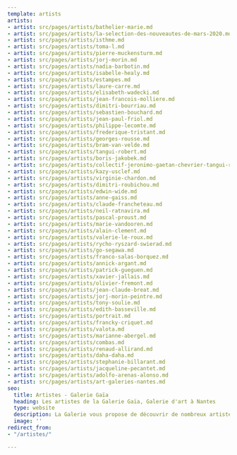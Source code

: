 ```yaml
---
template: artists
artists:
- artist: src/pages/artists/bathelier-marie.md
- artist: src/pages/artists/la-selection-des-nouveautes-de-mars-2020.md
- artist: src/pages/artists/isthme.md
- artist: src/pages/artists/toma-l.md
- artist: src/pages/artists/pierre-muckensturm.md
- artist: src/pages/artists/jorj-morin.md
- artist: src/pages/artists/nadia-barbotin.md
- artist: src/pages/artists/isabelle-healy.md
- artist: src/pages/artists/estampes.md
- artist: src/pages/artists/laure-carre.md
- artist: src/pages/artists/elisabeth-wadecki.md
- artist: src/pages/artists/jean-francois-molliere.md
- artist: src/pages/artists/dimitri-bourriau.md
- artist: src/pages/artists/sebastien-bouchard.md
- artist: src/pages/artists/jean-paul-friol.md
- artist: src/pages/artists/philippe-lecomte.md
- artist: src/pages/artists/frederique-tristant.md
- artist: src/pages/artists/georges-rousse.md
- artist: src/pages/artists/bram-van-velde.md
- artist: src/pages/artists/tangui-robert.md
- artist: src/pages/artists/boris-jakobek.md
- artist: src/pages/artists/collectif-jeronimo-gaetan-chevrier-tangui-robert.md
- artist: src/pages/artists/kazy-usclef.md
- artist: src/pages/artists/virginie-chardon.md
- artist: src/pages/artists/dimitri-roubichou.md
- artist: src/pages/artists/edwin-wide.md
- artist: src/pages/artists/anne-gaiss.md
- artist: src/pages/artists/claude-francheteau.md
- artist: src/pages/artists/neil-ratnavira.md
- artist: src/pages/artists/pascal-proust.md
- artist: src/pages/artists/marie-vandooren.md
- artist: src/pages/artists/alain-clement.md
- artist: src/pages/artists/valerie-le-roux.md
- artist: src/pages/artists/rycho-ryszard-swierad.md
- artist: src/pages/artists/go-segawa.md
- artist: src/pages/artists/franco-salas-borquez.md
- artist: src/pages/artists/annick-argant.md
- artist: src/pages/artists/patrick-gueguen.md
- artist: src/pages/artists/xavier-jallais.md
- artist: src/pages/artists/olivier-fremont.md
- artist: src/pages/artists/jean-claude-breat.md
- artist: src/pages/artists/jorj-morin-peintre.md
- artist: src/pages/artists/tony-soulie.md
- artist: src/pages/artists/edith-basseville.md
- artist: src/pages/artists/portrait.md
- artist: src/pages/artists/francky-criquet.md
- artist: src/pages/artists/valota.md
- artist: src/pages/artists/marianne-abergel.md
- artist: src/pages/artists/combas.md
- artist: src/pages/artists/renaud-allirand.md
- artist: src/pages/artists/daha-daha.md
- artist: src/pages/artists/stephanie-billarant.md
- artist: src/pages/artists/jacqueline-pecantet.md
- artist: src/pages/artists/adolfo-arenas-alonso.md
- artist: src/pages/artists/art-galeries-nantes.md
seo:
  title: Artistes - Galerie Gaïa
  heading: Les artistes de la Galerie Gaïa, Galerie d'art à Nantes
  type: website
  description: La Galerie vous propose de découvrir de nombreux artistes contemporains
  image: ''
redirect_from:
- "/artistes/"

---
```

